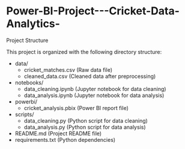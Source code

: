 # Power-BI-Project---Cricket-Data-Analytics-

Project Structure

This project is organized with the following directory structure:

* data/
  * cricket_matches.csv (Raw data file)
  * cleaned_data.csv (Cleaned data after preprocessing)
* notebooks/
  * data_cleaning.ipynb (Jupyter notebook for data cleaning)
  * data_analysis.ipynb (Jupyter notebook for data analysis)
* powerbi/
  * cricket_analysis.pbix (Power BI report file)
* scripts/
  * data_cleaning.py (Python script for data cleaning)
  * data_analysis.py (Python script for data analysis)
* README.md (Project README file)
* requirements.txt (Python dependencies)
